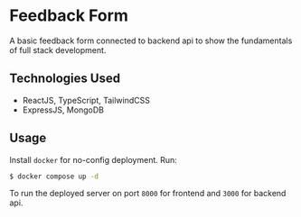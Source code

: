 # Feedback Form
A basic feedback form connected to backend api to show the fundamentals of full stack development.

## Technologies Used
- ReactJS, TypeScript, TailwindCSS
- ExpressJS, MongoDB

## Usage
Install `docker` for no-config deployment.
Run:
```bash
$ docker compose up -d
```
To run the deployed server on port `8000` for frontend and `3000` for backend api.
